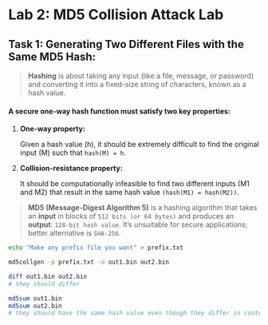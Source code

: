 # Lab 2: MD5 Collision Attack Lab

## Task 1: Generating Two Different Files with the Same MD5 Hash:
> **Hashing** is about taking any input (like a file, message, or password) and converting it into a fixed-size string of characters, known as a hash value.

#### A secure one-way hash function must satisfy two key properties:
1. **One-way property:**
   
   Given a hash value (h), it should be extremely difficult to find the original input (M) such that `hash(M) = h`.
2. **Collision-resistance property:**
   
   It should be computationally infeasible to find two different inputs (M1 and M2) that result in the same hash value `(hash(M1) = hash(M2))`.

> **MD5 (Message-Digest Algorithm 5)** is a hashing algorithm that takes an **input** in blocks of `512 bits (or 64 bytes)` and produces an **output**: `128-bit hash value`. It’s unsuitable for secure applications; better alternative is `SHA-256`.

```bash
echo "Make any prefix file you want" > prefix.txt

md5collgen -p prefix.txt -o out1.bin out2.bin

diff out1.bin out2.bin
# they should differ

md5sum out1.bin
md5sum out2.bin
# they should have the same hash value even though they differ in content
```
